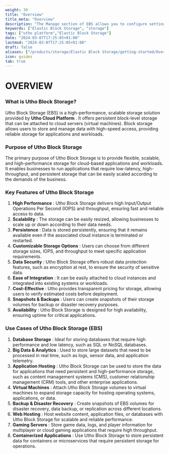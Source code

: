 ```yaml
---
weight: 30
title: "Overview"
title_meta: "Overview"
description: "The Manage section of EBS allows you to configure settings, resize volumes, attach or detach them from instances, and destroy volumes when no longer needed."
keywords: ["Elastic Block Storage", "storage"]
tags: ["utho platform","Elastic Block Storage"]
date: "2024-03-07T17:25:05+01:00"
lastmod: "2024-03-07T17:25:05+01:00"
draft: false 
aliases: ["/products/storage/Elastic Block Storage/getting-started/Overview"]
icon: guides
tab: true
---
```

# OVERVIEW

### **What is Utho Block Storage?**

Utho Block Storage (EBS) is a high-performance, scalable storage solution provided by  **Utho Cloud Platform** . It offers persistent block-level storage that can be attached to cloud servers (virtual machines). Block storage allows users to store and manage data with high-speed access, providing reliable storage for applications and workloads.

### **Purpose of Utho Block Storage**

The primary purpose of Utho Block Storage is to provide flexible, scalable, and high-performance storage for cloud-based applications and workloads. It enables businesses to run applications that require low-latency, high-throughput, and persistent storage that can be easily scaled according to the demands of the business.

### **Key Features of Utho Block Storage**

1. **High Performance** : Utho Block Storage delivers high Input/Output Operations Per Second (IOPS) and throughput, ensuring fast and reliable access to data.
2. **Scalability** : The storage can be easily resized, allowing businesses to scale up or down according to their data needs.
3. **Persistence** : Data is stored persistently, ensuring that it remains available even if the associated cloud instance is terminated or restarted.
4. **Customizable Storage Options** : Users can choose from different storage sizes, IOPS, and throughput to meet specific application requirements.
5. **Data Security** : Utho Block Storage offers robust data protection features, such as encryption at rest, to ensure the security of sensitive data.
6. **Ease of Integration** : It can be easily attached to cloud instances and integrated into existing systems or workloads.
7. **Cost-Effective** : Utho provides transparent pricing for storage, allowing users to verify estimated costs before deployment.
8. **Snapshots & Backups** : Users can create snapshots of their storage volumes for backup or disaster recovery purposes.
9. **Availability** : Utho Block Storage is designed for high availability, ensuring uptime for critical applications.

### **Use Cases of Utho Block Storage (EBS)**

1. **Database Storage** : Ideal for storing databases that require high performance and low latency, such as SQL or NoSQL databases.
2. **Big Data & Analytics** : Used to store large datasets that need to be processed in real time, such as logs, sensor data, and application telemetry.
3. **Application Hosting** : Utho Block Storage can be used to store the data for applications that need persistent and high-performance storage, such as content management systems (CMS), customer relationship management (CRM) tools, and other enterprise applications.
4. **Virtual Machines** : Attach Utho Block Storage volumes to virtual machines to expand storage capacity for hosting operating systems, applications, or data.
5. **Backup & Disaster Recovery** : Create snapshots of EBS volumes for disaster recovery, data backup, or replication across different locations.
6. **Web Hosting** : Host website content, application files, or databases with Utho Block Storage for scalable and reliable performance.
7. **Gaming Servers** : Store game data, logs, and player information for multiplayer or cloud gaming applications that require high throughput.
8. **Containerized Applications** : Use Utho Block Storage to store persistent data for containers or microservices that require persistent storage for operations.
